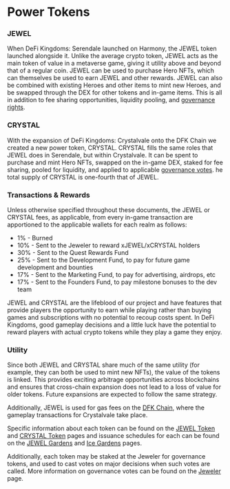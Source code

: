 # Power Tokens

### JEWEL

When DeFi Kingdoms: Serendale launched on Harmony, the JEWEL token launched alongside it. Unlike the average crypto token, JEWEL acts as the main token of value in a metaverse game, giving it utility above and beyond that of a regular coin. JEWEL can be used to purchase Hero NFTs, which can themselves be used to earn JEWEL and other rewards. JEWEL can also be combined with existing Heroes and other items to mint new Heroes, and be swapped through the DEX for other tokens and in-game items. This is all in addition to fee sharing opportunities, liquidity pooling, and [governance rights](../the-jeweler.md#governance-votes).

### CRYSTAL

With the expansion of DeFi Kingdoms: Crystalvale onto the DFK Chain we created a new power token, CRYSTAL. CRYSTAL fills the same roles that JEWEL does in Serendale, but within Crystalvale. It can be spent to purchase and mint Hero NFTs, swapped on the in-game DEX, staked for fee sharing, pooled for liquidity, and applied to applicable [governance votes](../the-jeweler.md#governance-votes). he total supply of CRYSTAL is one-fourth that of JEWEL.

### Transactions & Rewards

Unless otherwise specified throughout these documents, the JEWEL or CRYSTAL fees, as applicable, from every in-game transaction are apportioned to the applicable wallets for each realm as follows:&#x20;

* 1% - Burned&#x20;
* 10% - Sent to the Jeweler to reward xJEWEL/xCRYSTAL holders
* 30% - Sent to the Quest Rewards Fund&#x20;
* 25% - Sent to the Development Fund, to pay for future game development and bounties&#x20;
* 17% - Sent to the Marketing Fund, to pay for advertising, airdrops, etc&#x20;
* 17% - Sent to the Founders Fund, to pay milestone bonuses to the dev team&#x20;

JEWEL and CRYSTAL are the lifeblood of our project and have features that provide players the opportunity to earn while playing rather than buying games and subscriptions with no potential to recoup costs spent. In DeFi Kingdoms, good gameplay decisions and a little luck have the potential to reward players with actual crypto tokens while they play a game they enjoy.

### Utility

Since both JEWEL and CRYSTAL share much of the same utility (for example, they can both be used to mint new NFTs), the value of the tokens is linked. This provides exciting arbitrage opportunities across blockchains and ensures that cross-chain expansion does not lead to a loss of value for older tokens. Future expansions are expected to follow the same strategy.

Additionally, JEWEL is used for gas fees on the [DFK Chain](../defi-kingdoms-blockchain.md), where the gameplay transactions for Crystalvale take place.&#x20;

Specific information about each token can be found on the [JEWEL Token](jewel-token.md) and [CRYSTAL Token](crystal-token.md) pages and issuance schedules for each can be found on the [JEWEL Gardens](../the-gardens/jewel-gardens.md) and [Ice Gardens](../the-gardens/ice-gardens.md) pages.

Additionally, each token may be staked at the Jeweler for governance tokens, and used to cast votes on major decisions when such votes are called. More information on governance votes can be found on the [Jeweler](../../gameplay/locations/jeweler.md) page.

